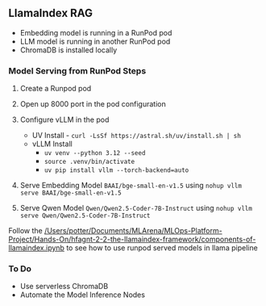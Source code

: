 ## LlamaIndex RAG
- Embedding model is running in a RunPod pod
- LLM model is running in another RunPod pod
- ChromaDB is installed locally

### Model Serving from RunPod Steps
1. Create a Runpod pod
2. Open up 8000 port in the pod configuration
3. Configure vLLM in the pod

    -  UV Install - `curl -LsSf https://astral.sh/uv/install.sh | sh`
    - vLLM Install
        - `uv venv --python 3.12 --seed`
        - `source .venv/bin/activate`
        - `uv pip install vllm --torch-backend=auto`

4. Serve Embedding Model `BAAI/bge-small-en-v1.5` using `nohup vllm serve BAAI/bge-small-en-v1.5`
5. Serve Qwen Model `Qwen/Qwen2.5-Coder-7B-Instruct` using `nohup vllm serve Qwen/Qwen2.5-Coder-7B-Instruct`

Follow the [/Users/potter/Documents/MLArena/MLOps-Platform-Project/Hands-On/hfagnt-2-2-the-llamaindex-framework/components-of-llamaindex.ipynb](https://github.com/mlops-pltf/mlaist-54/tree/feature/hfagnt-2-2-the-llamaindex-framework) to see how to use runpod served models in llama pipeline

### To Do
- Use serverless ChromaDB
- Automate the Model Inference Nodes